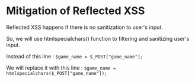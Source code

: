 <h1>Mitigation of Reflected XSS</h1>
<p>Reflected XSS happens if there is no sanitization to user's input.</p>
<p>So, we will use htmlspecialchars() function to filtering and sanitizing user's input.</p>
<p>Instead of this line : <code>$game_name = $_POST["game_name"];</code></p>
<p>We will replace it with this line : <code>$game_name = htmlspecialchars($_POST["game_name"]);</code></p>
